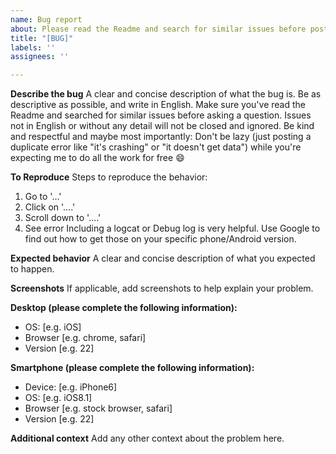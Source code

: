 ```yaml
---
name: Bug report
about: Please read the Readme and search for similar issues before posting! ISSUES NOY IN ENGLISH WILL BE CLOSED AND IGNORED.
title: "[BUG]"
labels: ''
assignees: ''

---
```


**Describe the bug**
A clear and concise description of what the bug is.
Be as descriptive as possible, and write in English.
Make sure you've read the Readme and searched for similar issues before asking a question.
Issues not in English or without any detail will not be closed and ignored. 
Be kind and respectful and maybe most importantly: Don't be lazy (just posting a duplicate error like "it's crashing" or "it doesn't get data") while you're expecting me to do all the work for free 😄


**To Reproduce**
Steps to reproduce the behavior:
1. Go to '...'
2. Click on '....'
3. Scroll down to '....'
4. See error
Including a logcat or Debug log is very helpful. Use Google to find out how to get those on your specific phone/Android version.

**Expected behavior**
A clear and concise description of what you expected to happen.

**Screenshots**
If applicable, add screenshots to help explain your problem.

**Desktop (please complete the following information):**
 - OS: [e.g. iOS]
 - Browser [e.g. chrome, safari]
 - Version [e.g. 22]

**Smartphone (please complete the following information):**
 - Device: [e.g. iPhone6]
 - OS: [e.g. iOS8.1]
 - Browser [e.g. stock browser, safari]
 - Version [e.g. 22]

**Additional context**
Add any other context about the problem here.
